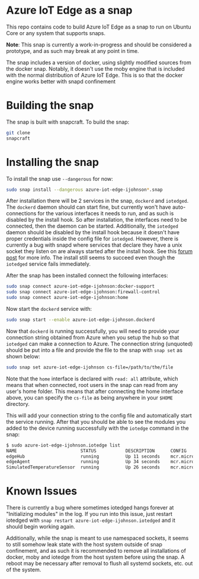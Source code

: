 # Azure IoT Edge as a snap

This repo contains code to build Azure IoT Edge as a snap to run on Ubuntu Core or any system that supports snaps.

**Note**: This snap is currently a work-in-progress and should be considered a prototype, and as such may break at any point in time.

The snap includes a version of docker, using slightly modified sources from the docker snap. Notably, it doesn't use the moby engine that is included with the normal distribution of Azure IoT Edge. This is so that the docker engine works better with snapd confinement

# Building the snap

The snap is built with snapcraft. To build the snap:

```bash
git clone 
snapcraft
```

# Installing the snap

To install the snap use `--dangerous` for now:

```bash
sudo snap install --dangerous azure-iot-edge-ijohnson*.snap
```

After installation there will be 2 services in the snap, `dockerd` and `iotedged`. The `dockerd` daemon should can start fine, but currently won't have auto-connections for the various interfaces it needs to run, and as such is disabled by the install hook. So after installation, the interfaces need to be connected, then the daemon can be started. Additionally, the `iotedged` daemon should be disabled by the install hook because it doesn't have proper credentials inside the config file for `iotedged`. However, there is currently a bug with snapd where services that declare they have a unix socket they listen on are always started after the install hook. See this [forum post](https://forum.snapcraft.io/t/how-to-manage-services-with-sockets-timers/7904) for more info. The install still seems to succeed even though the `iotedged` service fails immediately. 

After the snap has been installed connect the following interfaces:

```bash
sudo snap connect azure-iot-edge-ijohnson:docker-support
sudo snap connect azure-iot-edge-ijohnson:firewall-control
sudo snap connect azure-iot-edge-ijohnson:home
```

Now start the `dockerd` service with:

```bash
sudo snap start --enable azure-iot-edge-ijohnson.dockerd
```

Now that `dockerd` is running successfully, you will need to provide your connection string obtained from Azure when you setup the hub so that `iotedged` can make a connection to Azure. The connection string (unquoted) should be put into a file and provide the file to the snap with `snap set` as shown below:

```bash
sudo snap set azure-iot-edge-ijohnson cs-file=/path/to/the/file
```

Note that the `home` interface is declared with `read: all` attribute, which means that when connected, root users in the snap can read from any user's home folder. This means that after connecting the home interface above, you can specify the `cs-file` as being anywhere in your `$HOME` directory.

This will add your connection string to the config file and automatically start the service running. After that you should be able to see the modules you added to the device running successfully with the `iotedge` command in the snap:

```bash
$ sudo azure-iot-edge-ijohnson.iotedge list
NAME                        STATUS           DESCRIPTION      CONFIG
edgeHub                     running          Up 11 seconds    mcr.microsoft.com/azureiotedge-hub:1.0
edgeAgent                   running          Up 34 seconds    mcr.microsoft.com/azureiotedge-agent:1.0
SimulatedTemperatureSensor  running          Up 26 seconds    mcr.microsoft.com/azureiotedge-simulated-temperature-sensor:1.0
```

# Known Issues
There is currently a bug where sometimes iotedged hangs forever at "Initializing modules" in the log. If you run into this issue, just restart iotedged with `snap restart azure-iot-edge-ijohnson.iotedged` and it should begin working again.

Additionally, while the snap is meant to use namespaced sockets, it seems to still somehow leak state with the host system outside of snap confinement, and as such it is recommended to remove all installations of docker, moby and iotedge from the host system before using the snap. A reboot may be necessary after removal to flush all systemd sockets, etc. out of the system.